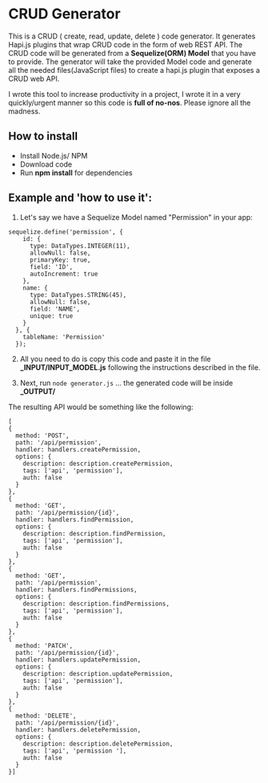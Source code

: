 CRUD Generator
==============

This is a CRUD ( create, read, update, delete ) code generator. It generates Hapi.js plugins that wrap CRUD code in the form of web REST API. The CRUD code will be generated from a **Sequelize(ORM) Model** that you have to provide. The generator will take the provided Model code and generate all the needed files(JavaScript files) to create a hapi.js plugin that exposes a CRUD web API.

I wrote this tool to increase productivity in a project, I wrote it in a very quickly/urgent manner so this code is **full of no-nos**. Please ignore all the madness.

How to install
--------------
- Install Node.js/ NPM
- Download code
- Run **npm install** for dependencies


Example and 'how to use it':
----------------------------

1. Let's say we have a Sequelize Model named "Permission" in your app:

``` 
sequelize.define('permission', {
    id: {
      type: DataTypes.INTEGER(11),
      allowNull: false,
      primaryKey: true,
      field: 'ID',
      autoIncrement: true
    },
    name: {
      type: DataTypes.STRING(45),
      allowNull: false,
      field: 'NAME',
      unique: true
    }
  }, {
    tableName: 'Permission'
  });
```

2. All you need to do is copy this code and paste it in the file **_INPUT/INPUT_MODEL.js** following the instructions described in the file.

3. Next, run ```node generator.js``` ... the generated code will be inside **_OUTPUT/** 

The resulting API would be something like the following:

```
[
{
  method: 'POST',
  path: '/api/permission',
  handler: handlers.createPermission,
  options: {
    description: description.createPermission,
    tags: ['api', 'permission'],
    auth: false
  }
},
{
  method: 'GET',
  path: '/api/permission/{id}',
  handler: handlers.findPermission,
  options: {
    description: description.findPermission,
    tags: ['api', 'permission'],
    auth: false
  }
},
{
  method: 'GET',
  path: '/api/permission',
  handler: handlers.findPermissions,
  options: {
    description: description.findPermissions,
    tags: ['api', 'permission'],
    auth: false
  }
},
{
  method: 'PATCH',
  path: '/api/permission/{id}',
  handler: handlers.updatePermission,
  options: {
    description: description.updatePermission,
    tags: ['api', 'permission'],
    auth: false
  }
},
{
  method: 'DELETE',
  path: '/api/permission/{id}',
  handler: handlers.deletePermission,
  options: {
    description: description.deletePermission,
    tags: ['api', 'permission '],
    auth: false
  }
}]
```